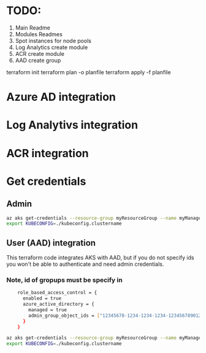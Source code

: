 # TODO:
1. Main Readme
2. Modules Readmes
3. Spot instances for node pools
4. Log Analytics create module
5. ACR create module
6. AAD create group

terraform init
terraform plan -o planfile
terraform apply -f planfile


# Azure AD integration

# Log Analytivs integration

# ACR integration


# Get credentials

## Admin
```bash
az aks get-credentials --resource-group myResourceGroup --name myManagedCluster --admin -f ./kubeconfig.clustername
export KUBECONFIG=./kubeconfig.clustername
```

## User (AAD) integration
This terraform code integrates AKS with AAD, but if you do not specify ids you won't be able to authenticate and need admin credentials.

### Note, id of gropups must be specify in

```bash
    role_based_access_control = {
      enabled = true
      azure_active_directory = {
        managed = true
        admin_group_object_ids = ["12345678-1234-1234-1234-123456789012"]
      }
    }
```

```bash
az aks get-credentials --resource-group myResourceGroup --name myManagedCluster -f ./kubeconfig.clustername
export KUBECONFIG=./kubeconfig.clustername
```
